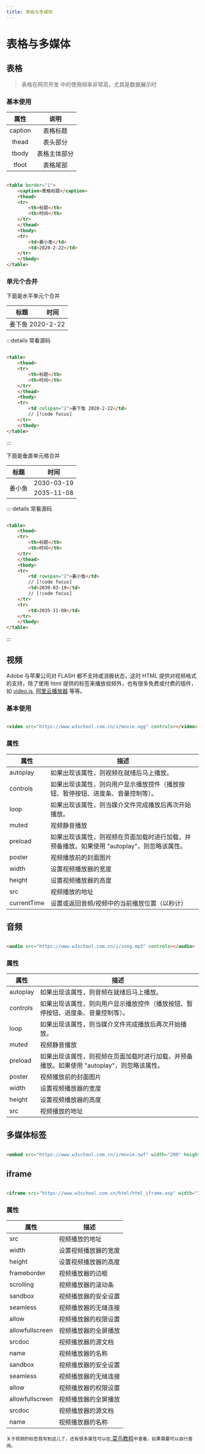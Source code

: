 ```yaml
---
title: 表格与多媒体
---
```


# 表格与多媒体

## 表格

> 表格在网页开发 中的使用频率非常高，尤其是数据展示时

### 基本使用

|   属性    |   说明   |
|:-------:|:------:|
| caption |  表格标题  |
|  thead  |  表头部分  |
|  tbody  | 表格主体部分 |
|  tfoot  |  表格尾部  |

```html

<table border="1">
    <caption>表格标题</caption>
    <thead>
    <tr>
        <th>标题</th>
        <th>时间</th>
    </tr>
    </thead>
    <tbody>
    <tr>
        <td>姜小鱼</td>
        <td>2020-2-22</td>
    </tr>
    </tbody>
</table>
```

### 单元个合并

下面是水平单元个合并

<table>
        <thead>
            <tr>
                <th>标题</th>
                <th>时间</th>
            </tr>
        </thead>
        <tbody>
            <tr>
                <td colspan="2">姜下鱼 2020-2-22</td>
            </tr>
        </tbody>
</table>

:::details 常看源码

```html

<table>
    <thead>
    <tr>
        <th>标题</th>
        <th>时间</th>
    </tr>
    </thead>
    <tbody>
    <tr>
        <td colspan="2">姜下鱼 2020-2-22</td>
        // [!code focus]
    </tr>
    </tbody>
</table>
```

:::

下面是垂直单元格合并

<table>
        <thead>
            <tr>
                <th>标题</th>
                <th>时间</th>
            </tr>
        </thead>
        <tbody>
            <tr>
                <td rowspan="2">姜小鱼</td>
                <td>2030-03-19</td>
            </tr>
            <tr>
                <td>2035-11-08</td>
            </tr>
        </tbody>
</table>


::: details 常看源码

```html

<table>
    <thead>
    <tr>
        <th>标题</th>
        <th>时间</th>
    </tr>
    </thead>
    <tbody>
    <tr>
        <td rowspan="2">姜小鱼</td>
        // [!code focus]
        <td>2030-03-19</td>
        // [!code focus]
    </tr>
    <tr>
        <td>2035-11-08</td>
    </tr>
    </tbody>
</table>
```

:::

## 视频

Adobe 与苹果公司对 FLASH 都不支持或消极状态，这时 HTML 提供对视频格式的支持，除了使用 html
提供的标签来播放视频外，也有很多免费或付费的插件，如 [video.js](https://videojs.com/),
[阿里云播放器](https://help.aliyun.com/zh/vod/user-guide/use-apsaravideo-player-sdk) 等等。

### 基本使用

```html

<video src="https://www.w3school.com.cn/i/movie.ogg" controls></video>
```



### 属性

| 属性          | 描述                                                  |
|-------------|-----------------------------------------------------|
| autoplay    | 如果出现该属性，则视频在就绪后马上播放。                                |
| controls    | 如果出现该属性，则向用户显示播放控件（播放按钮、暂停按钮、进度条、音量控制等）。            |
| loop        | 如果出现该属性，则当媒介文件完成播放后再次开始播放。                          | 
| muted       | 视频静音播放                                              |
| preload     | 如果出现该属性，则视频在页面加载时进行加载，并预备播放。如果使用 "autoplay"，则忽略该属性。 |
| poster      | 视频播放前的封面图片                                          |
| width       | 设置视频播放器的宽度                                          |
| height      | 设置视频播放器的高度                                          |
| src         | 视频播放的地址                                             |
| currentTime | 设置或返回音频/视频中的当前播放位置（以秒计）                             |



## 音频

```html

<audio src="https://www.w3school.com.cn/i/song.mp3" controls></audio>
```

### 属性

| 属性       | 描述                                                  |
|----------|-----------------------------------------------------|
| autoplay | 如果出现该属性，则音频在就绪后马上播放。                                |
| controls | 如果出现该属性，则向用户显示播放控件（播放按钮、暂停按钮、进度条、音量控制等）。            |
| loop     | 如果出现该属性，则当媒介文件完成播放后再次开始播放。                          | 
| muted    | 视频静音播放                                              |
| preload  | 如果出现该属性，则视频在页面加载时进行加载，并预备播放。如果使用 "autoplay"，则忽略该属性。 |
| poster   | 视频播放前的封面图片                                          |
| width    | 设置视频播放器的宽度                                          |
| height   | 设置视频播放器的高度                                          |
| src      | 视频播放的地址                                             |

## 多媒体标签

```html

<embed src="https://www.w3school.com.cn/i/movie.swf" width="200" height="200">
```


## iframe

```html

<iframe src="https://www.w3school.com.cn/html/html_iframe.asp" width="100%" height="500" frameborder="0"></iframe>
```

### 属性

| 属性              | 描述         |
|-----------------|------------|
| src             | 视频播放的地址    |
| width           | 设置视频播放器的宽度 |
| height          | 设置视频播放器的高度 |
| frameborder     | 视频播放器的边框   |
| scrolling       | 视频播放器的滚动条  |
| sandbox         | 视频播放器的安全设置 |
| seamless        | 视频播放器的无缝连接 |
| allow           | 视频播放器的权限设置 |
| allowfullscreen | 视频播放器的全屏播放 |
| srcdoc          | 视频播放器的源文档  |
| name            | 视频播放器的名称   |
| sandbox         | 视频播放器的安全设置 |
| seamless        | 视频播放器的无缝连接 |
| allow           | 视频播放器的权限设置 |
| allowfullscreen | 视频播放器的全屏播放 |
| srcdoc          | 视频播放器的源文档  |
| name            | 视频播放器的名称   |


`关于视频的标签我写到这儿了，还有很多属性可以在`,[菜鸟教程](https://www.runoob.com/tags/ref-av-dom.html)`中查看，如果需要可以自行查阅。`
